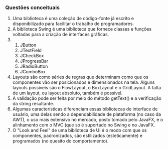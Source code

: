 ### Questões conceituais
1. Uma biblioteca é uma coleção de código-fonte já escrito e disponibilizado para facilitar o trabalho de programadores.
2. A biblioteca Swing é uma biblioteca que fornece classes e funções voltadas para a criação de interfaces gráficas.
3. 
   1. JButton
   2. JTextField
   3. JCheckBox
   4. JProgressBar
   5. JRadioButton
   6. JComboBox
4. Layouts são como séries de regras que determinam como que os componentes vão ser posicionados e dimensionados na tela.
   Alguns layouts possíveis são o FlowLayout, o BoxLayout e o GridLayout. A falta de um layout, ou layout absoluto, também é possível.
5. A validação pode ser feita por meio do método getText() e a verificação da string resultante.
6. Algumas características diferenciam essas bibliotecas de interface de usuário, uma delas sendo a dependabilidade de plataforma (no caso da AWT), o uso mais extensivo no mercado, posto tomado pelo JavaFX, e o alinhamento com o MVC (que só é suportado no Swing e no JavaFX.
7. O "Look and Feel" de uma biblioteca de UI é o modo com que os componentes, padronizados, são estilizados (esteticamente) e programados (no quesito do comportamento).
